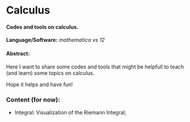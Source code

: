 # Calculus

#### Codes and tools on calculus.

**Language/Software:** *mathematica vs 12*

#### Abstract:
Here I want to share some codes and tools that might be helpfull to teach (and learn) some topics on calculus. 

Hope it helps and have fun!


### Content (for now):

- Integral: Visualization of the Riemann Integral;
